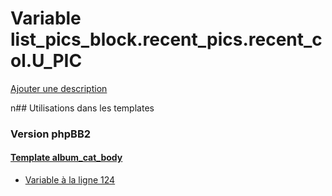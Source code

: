 # Variable list_pics_block.recent_pics.recent_col.U_PIC
[Ajouter une description](https://fa-tvars.appspot.com/list_pics_block.recent_pics.recent_col.U_PIC)

n## Utilisations dans les templates

### Version phpBB2

#### [Template album_cat_body](subsilver/album_cat_body.md)
* [Variable à la ligne 124](../subsilver/album_cat_body.tpl#L124)